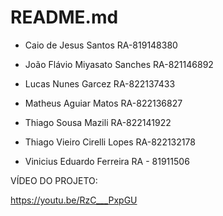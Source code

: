 # README.md

- Caio de Jesus Santos RA-819148380

- João Flávio Miyasato Sanches RA-821146892 

- Lucas Nunes Garcez RA-822137433

- Matheus Aguiar Matos RA-822136827

- Thiago Sousa Mazili RA-822141922

- Thiago Vieiro Cirelli Lopes RA-822132178

- Vinicius Eduardo Ferreira RA - 81911506


VÍDEO DO PROJETO:

https://youtu.be/RzC___PxpGU



